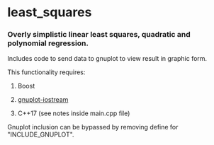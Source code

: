 # least_squares
### Overly simplistic linear least squares, quadratic and polynomial regression.

Includes code to send data to gnuplot to view result in graphic form. 

This functionality requires:
<ol>
  <li>Boost</li> 
  <li><p><a href="https://github.com/dstahlke/gnuplot-iostream">gnuplot-iostream</a></p></li>
  <li>C++17 (see notes inside main.cpp file)</li>
</ol>

  Gnuplot inclusion can be bypassed by removing define for "INCLUDE_GNUPLOT".
